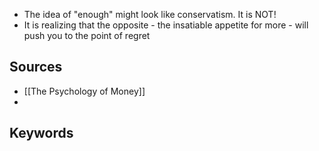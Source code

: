 - The idea of "enough" might look like conservatism. It is NOT!
- It is realizing that the opposite - the insatiable appetite for more - will push you to the point of regret

## Sources
- [[The Psychology of Money]]
- 
## Keywords
